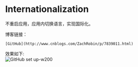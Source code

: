 # Internationalization
不重启应用，应用内切换语言，实现国际化。     

博客链接：
```
[GitHub](http://www.cnblogs.com/ZachRobin/p/7839011.html)
```
效果如下:      
![GitHub set up-w200](https://images2018.cnblogs.com/blog/857497/201711/857497-20171127170116737-2006836595.gif)



